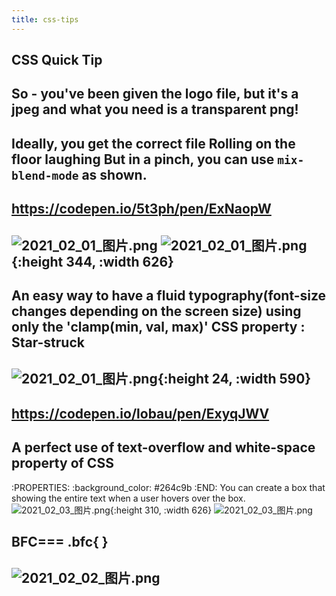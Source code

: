 ```yaml
---
title: css-tips
---
```


## CSS Quick Tip
## So - you've been given the logo file, but it's a jpeg and what you need is a transparent png!
## Ideally, you get the correct file Rolling on the floor laughing But in a pinch, you can use `mix-blend-mode` as shown.
## https://codepen.io/5t3ph/pen/ExNaopW
## ![2021_02_01_图片.png](https://cdn.logseq.com/%2F7aa8ab99-753a-4230-847b-43a1c3a3ef4705bb5fd4-4e7a-466e-ad45-1c2e9add86f02021_02_01_%E5%9B%BE%E7%89%87.png?Expires=4765787082&Signature=B3MmJuXB8XID66~qBk8aZNCcOX8DSiU1-J089dHvIxI7QVTBD5tRDMAC0HYebXU7pvmG1maRBPQepPwuRdkER-~RaRDuncVM0BVvnbh9J7-Fb3JWgOLFCnKaCGTO2gp02NjzKxINAM1ofWzamg-RwKVkZSUFVO2jtioaDV1GDHSuCBI8yohShinF8n8qLJKRxwDWUkPg7ZqDlN2ixluoMqvC276gp4WC-V4XjKeEU2P1rGMsUVEdwWCI-mtzDQIhroGC6J9IfhblmIJnmwlNR0Y5fg1-KBALS5-FTYLQIpK4L3Tntx0j~K-zvWqi~I7voQ4aZToiypsga5zvsYFogg__&Key-Pair-Id=APKAJE5CCD6X7MP6PTEA) ![2021_02_01_图片.png](https://cdn.logseq.com/%2F7aa8ab99-753a-4230-847b-43a1c3a3ef4740b84626-06be-4415-979b-1473a22b9e072021_02_01_%E5%9B%BE%E7%89%87.png?Expires=4765787093&Signature=TNcvu~DwTqyQ20RmyG8cLTo4ltSJrlDTfSkM0d5MLRXAGa2CxsZ9f-L1vNuOFh2G3DH0J6yLKItS9dMauKOIzJjqg5R3NSDQ6GfF3tOo1GF9uobv3kWJBc7t7DpPSJtDelOtxyy7G0IzCkpq8XdAH42qqSawGWWdjhuuPyRR0dfhQfOs2nMLLkNbixg-hibEwtJ6CoKlw9Ni9-qqvS4AgHVJQHSRxDpxpRLusUwB-Az08UfQNF1zaukOa-ZNtPFRxjP0hEOqX-8~Qgy~s-2jpNLBTxUOfDzZPR18VwkTfaQ7dtqBnf1NW7~yRx38~kvmdj5lIClEIoOVMEEX2MWXvA__&Key-Pair-Id=APKAJE5CCD6X7MP6PTEA){:height 344, :width 626}
## An easy way to have a fluid typography(font-size changes depending on the screen size) using only the 'clamp(min, val, max)' CSS property : Star-struck
## ![2021_02_01_图片.png](https://cdn.logseq.com/%2F7aa8ab99-753a-4230-847b-43a1c3a3ef47ab629a24-e282-48ed-be10-740df759828d2021_02_01_%E5%9B%BE%E7%89%87.png?Expires=4765787536&Signature=DqEU-lz1t-G5mDptXESauUFF2zWAfq7YVI30nFovmOBUcvjx8A7MjUF6mW5f9PO4JnRXU68owokytjhvZVdGUJIAzldvFy2mudi1uVbW~6ahrzjEz2Pu95ZeI1T3h-1Ka8KJOavbEB-8TlIQrfD2uy2gfhSLN5QHnz1DT1QIzTYCBzvQCFgaxsl3u8t1y2Rw3FFiKsKYmtjxs1IDwWxmFfwncJmsh9~Ktg1Tv1KieSjypjADftm0KxmoEcZ5jlTxQRCq1yY-uUAF~s~tAfE4shpGjCC3bkB8zK07i2kQsX3vbWJxEmyOQXU21H4I2oDrk30cbrcJOqScm4tVSFB~Mg__&Key-Pair-Id=APKAJE5CCD6X7MP6PTEA){:height 24, :width 590}
##
## https://codepen.io/lobau/pen/ExyqJWV
## A perfect use of text-overflow and white-space property of CSS
:PROPERTIES:
:background_color: #264c9b
:END:
You can create a box that showing the entire text when a user hovers over the box. ![2021_02_03_图片.png](https://cdn.logseq.com/%2F7aa8ab99-753a-4230-847b-43a1c3a3ef472e2e8eb3-ce47-42fb-8f6a-0d548d6416582021_02_03_%E5%9B%BE%E7%89%87.png?Expires=4765922230&Signature=mAybzgbih6earCOtOSW~SICwkzloizZ04yJik5FMlJXby5190-ZtLtnIYEfE~F-bqBm3ibb-ZekstZFMo4m1ACV2rRf~-iNCRT~kFPVCv7Y3PVn54rnb-lUGnCQS5MhC3Lqr4G27fhP-6SK6AgUu88N5mMT3j7oFky8av3dK11y6OJnA1OPslKwalbUv~6H7~0UFCAFEjlCHfmq71ncDe4sp4afz7rBuW-BM5T-bn3NZ9-5~gqIAk-FIRWHKMligEbZ3KwaoPfAtODdeCqKO0PXjazMJn8Nwt9nxVSe-cdcIxRkWmampDiu~Z58T8RRb9AdXnHOEcXb2~JmwYeXpSw__&Key-Pair-Id=APKAJE5CCD6X7MP6PTEA){:height 310, :width 626} ![2021_02_03_图片.png](https://cdn.logseq.com/%2F7aa8ab99-753a-4230-847b-43a1c3a3ef476ef3d5d2-d40b-4f25-a6a0-a2f49ea755da2021_02_03_%E5%9B%BE%E7%89%87.png?Expires=4765922230&Signature=i50k620x0xN1kCSS8R0Y2AUZgmfEYs6rZ3F-QGNDm0I87ovhXRMJvjGsa7khtOv-I8gp9rmm5TloO51XDypbKfGMwInT~cMXgWdVc8QM7t92GS14AJcoe1XF3Xwf41q~4CEcTwNUyhfdHDanyIK8VA8CfblFjFx6fww09pR5n69TQWrDA7uHleRDqHzTicoyHoOAVIIr6G-VIMwHJdOgeO1WsdYJ-1uatXOs7-zeV4Qiydsm6CUoEtOYYbUp-9M1e1y-NbGyR8sWtK9vMTDkgLRjO19dJ7f-IFStPnYvlVSvqYKzsWkBW2W9fdiPVtlkQVLgOiZzgGd6wT6XDdWU7Q__&Key-Pair-Id=APKAJE5CCD6X7MP6PTEA)
##
##
##
##
##
## BFC=== .bfc{ }
## ![2021_02_02_图片.png](https://cdn.logseq.com/%2F7aa8ab99-753a-4230-847b-43a1c3a3ef4794b87c5b-8bba-407f-ae6b-252164de70a42021_02_02_%E5%9B%BE%E7%89%87.png?Expires=4765844960&Signature=VDRUgfyFQ-ab2~0RYHrDhuuuIAnEroyCRfO-etbQKBdixu35l-Cyj1ZatU-3sF22D~jNXJIX3oiZrPnLR-eXQ0PreefhvJUFI1m7zQY3MBMv7S-tmWQsoNG-qCcNNx4XHe3kwtdCEdXuCabOvopnyHxWRIzWRrPMA-Dt-LEDD7P3anpJsgbcYcaa91-A393~KJa~bya-5f9eRtSMwiQmY8BB0rz~QGpeKtq7yqBzNqQI9evgpNnh6UkjF9j~x7RU1c~TEbqxP9OXfLSvOgShOncHq6rFFHLcUYqewQDNMrHOhUJqr1GHdGYeiB6hlFRo9u~HllUnJKht8jPKvTTEog__&Key-Pair-Id=APKAJE5CCD6X7MP6PTEA)
##
##
##
##
##
